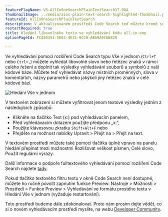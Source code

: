 ```yaml
---
featureFlagName: VS.AllInOneSearchPlainTextSearch17.9GA
thumbnailImage: ../media/aios-plain-text-search-highlighted-thumbnail.png
featureId: AllInOneSearchPlainTextSearch
description: V aktualizovaném prostředí Code Search teď můžete kromě souborů a symbolů hledat i text.
restartRequired: true
title: Hledání libovolného textu ve vyhledávání kódu all-in-one
optionPageId: FCA50351-5E03-4E31-9CC0-AB59A9C6B829

---
```



Ve vyhledávání pomocí rozšíření Code Search typu Vše v jednom (`Ctrl+T` nebo `Ctrl+,`) můžete vyhledat libovolné slovo nebo řetězec znaků v rámci celého řešení a doplnit tak výsledky vyhledávání souborů a symbolů z vaší kódové báze. Můžete teď vyhledávat názvy místních proměnných, slova v komentářích, názvy parametrů nebo jakýkoli jiný řetězec znaků v celé kódové bázi.

![Hledání Vše v jednom](../media/aios-plain-text-search-highlighted.png "Hledání Vše v jednom") 

V textovém zobrazení si můžete vyfiltrovat jenom textové výsledky jedním z následujících způsobů:

- Klikněte na tlačítko Text (x:) pod vyhledávacím panelem,
- Před vyhledávacím dotazem použijte předponu „x:“,
- Použijte klávesovou zkratku `Shift+Alt+F` nebo
- Přejděte na možnost nabídky Upravit > Přejít na > Přejít na text.

V textovém prostředí můžete také pomocí tlačítka úplně vpravo na panelu hledání přepínat mezi možnostmi Rozlišovat velikost písmen, Celé slovo, Použít regulární výrazy.

Další informace o podpoře fulltextového vyhledávání pomocí rozšíření Code Search najdete [tady](https://devblogs.microsoft.com/visualstudio/17-9-preview-3-brings-exciting-changes-to-code-search). 

Pokud tlačítko textového filtru textu v okně Code Search není dostupné, můžete ho ručně povolit zapnutím funkce Preview: Nástroje > Možnosti > Prostředí > Funkce Preview > Vyhledávání ve formátu prostého textu v Hledání Vše v jednom (vyžaduje restartování). 

Toto prostředí budeme dále zdokonalovat. Proto nám prosím dejte vědět, co si o novém vyhledávacím prostředí myslíte, na webu [Developer Community](https://developercommunity.visualstudio.com/t/Improve-Visual-Studio-All-In-One-Search/10333885?space=8&entry=suggestion).
